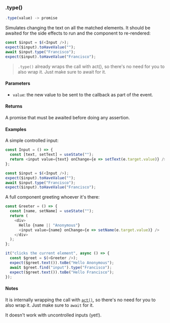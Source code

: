 ### .type()

```js
.type(value) -> promise
```

Simulates changing the text on all the matched elements. It should be awaited for the side effects to run and the component to re-rendered:

```js
const $input = $(<Input />);
expect($input).toHaveValue("");
await $input.type("Francisco");
expect($input).toHaveValue("Francisco");
```

> `.type()` already wraps the call with act(), so there's no need for you to also wrap it. Just make sure to await for it.

#### Parameters

- `value`: the new value to be sent to the callback as part of the event.

#### Returns

A promise that must be awaited before doing any assertion.

#### Examples

A simple controlled input:

```js
const Input = () => {
  const [text, setText] = useState("");
  return <input value={text} onChange={e => setText(e.target.value)} />;
};

const $input = $(<Input />);
expect($input).toHaveValue("");
await $input.type("Francisco");
expect($input).toHaveValue("Francisco");
```

A full component greeting whoever it's there:

```js
const Greeter = () => {
  const [name, setName] = useState("");
  return (
    <div>
      Hello {name || "Anonymous"}
      <input value={name} onChange={e => setName(e.target.value)} />
    </div>
  );
};

it("clicks the current element", async () => {
  const $greet = $(<Greeter />);
  expect($greet.text()).toBe("Hello Anonymous");
  await $greet.find("input").type("Francisco");
  expect($greet.text()).toBe("Hello Francisco");
});
```

#### Notes

It is internally wrapping the call with [`act()`](#act), so there's no need for you to also wrap it. Just make sure to `await` for it.

It doesn't work with uncontrolled inputs (yet!).
